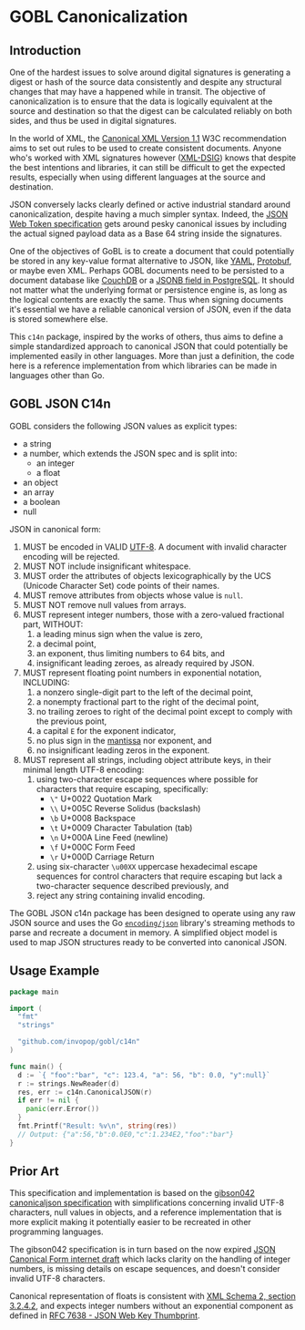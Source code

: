 # GOBL Canonicalization

## Introduction

One of the hardest issues to solve around digital signatures is generating a digest or hash of the source data consistently and despite any structural changes that may have a happened while in transit. The objective of canonicalization is to ensure that the data is logically equivalent at the source and destination so that the digest can be calculated reliably on both sides, and thus be used in digital signatures.

In the world of XML, the [Canonical XML Version 1.1](https://www.w3.org/TR/xml-c14n11/) W3C recommendation aims to set out rules to be used to create consistent documents. Anyone who's worked with XML signatures however ([XML-DSIG](https://www.w3.org/TR/xmldsig-core/)) knows that despite the best intentions and libraries, it can still be difficult to get the expected results, especially when using different languages at the source and destination.

JSON conversely lacks clearly defined or active industrial standard around canonicalization, despite having a much simpler syntax. Indeed, the [JSON Web Token specification](https://datatracker.ietf.org/doc/html/rfc7519) gets around pesky canonical issues by including the actual signed payload data as a Base 64 string inside the signatures.

One of the objectives of GoBL is to create a document that could potentially be stored in any key-value format alternative to JSON, like [YAML](https://yaml.org/), [Protobuf](https://developers.google.com/protocol-buffers), or maybe even XML. Perhaps GOBL documents need to be persisted to a document database like [CouchDB](https://couchdb.apache.org/) or a [JSONB field in PostgreSQL](https://www.postgresql.org/docs/13/functions-json.html). It should not matter what the underlying format or persistence engine is, as long as the logical contents are exactly the same. Thus when signing documents it's essential we have a reliable canonical version of JSON, even if the data is stored somewhere else.

This `c14n` package, inspired by the works of others, thus aims to define a simple standardized approach to canonical JSON that could potentially be implemented easily in other languages. More than just a definition, the code here is a reference implementation from which libraries can be made in languages other than Go.

## GOBL JSON C14n

GOBL considers the following JSON values as explicit types:

- a string
- a number, which extends the JSON spec and is split into:
  - an integer
  - a float
- an object
- an array
- a boolean
- null

JSON in canonical form:

1. MUST be encoded in VALID [UTF-8](https://tools.ietf.org/html/rfc3629). A document with invalid character encoding will be rejected.
2. MUST NOT include insignificant whitespace.
3. MUST order the attributes of objects lexicographically by the UCS (Unicode Character Set) code points of their names.
4. MUST remove attributes from objects whose value is `null`.
5. MUST NOT remove null values from arrays.
6. MUST represent integer numbers, those with a zero-valued fractional part, WITHOUT:
   1. a leading minus sign when the value is zero,
   2. a decimal point,
   3. an exponent, thus limiting numbers to 64 bits, and
   4. insignificant leading zeroes, as already required by JSON.
7. MUST represent floating point numbers in exponential notation, INCLUDING:
   1. a nonzero single-digit part to the left of the decimal point,
   2. a nonempty fractional part to the right of the decimal point,
   3. no trailing zeroes to right of the decimal point except to comply with the previous point,
   4. a capital `E` for the exponent indicator,
   5. no plus sign in the [mantissa](https://en.wikipedia.org/wiki/Significand) nor exponent, and
   6. no insignificant leading zeros in the exponent.
8. MUST represent all strings, including object attribute keys, in their minimal length UTF-8 encoding:
   1. using two-character escape sequences where possible for characters that require escaping, specifically:
      - `\"` U+0022 Quotation Mark
      - `\\` U+005C Reverse Solidus (backslash)
      - `\b` U+0008 Backspace
      - `\t` U+0009 Character Tabulation (tab)
      - `\n` U+000A Line Feed (newline)
      - `\f` U+000C Form Feed
      - `\r` U+000D Carriage Return
   2. using six-character `\u00XX` uppercase hexadecimal escape sequences for control characters that require escaping but lack a two-character sequence described previously, and
   3. reject any string containing invalid encoding.

The GOBL JSON c14n package has been designed to operate using any raw JSON source and uses the Go [`encoding/json`](https://golang.org/pkg/encoding/json/) library's streaming methods to parse and recreate a document in memory. A simplified object model is used to map JSON structures ready to be converted into canonical JSON.

## Usage Example

```go
package main

import (
  "fmt"
  "strings"

  "github.com/invopop/gobl/c14n"
)

func main() {
  d := `{ "foo":"bar", "c": 123.4, "a": 56, "b": 0.0, "y":null}`
  r := strings.NewReader(d)
  res, err := c14n.CanonicalJSON(r)
  if err != nil {
    panic(err.Error())
  }
  fmt.Printf("Result: %v\n", string(res))
  // Output: {"a":56,"b":0.0E0,"c":1.234E2,"foo":"bar"}
}
```

## Prior Art

This specification and implementation is based on the [gibson042 canonicaljson specification](https://gibson042.github.io/canonicaljson-spec/) with simplifications concerning invalid UTF-8 characters, null values in objects, and a reference implementation that is more explicit making it potentially easier to be recreated in other programming languages.

The gibson042 specification is in turn based on the now expired [JSON Canonical Form internet draft](https://datatracker.ietf.org/doc/html/draft-staykov-hu-json-canonical-form-00) which lacks clarity on the handling of integer numbers, is missing details on escape sequences, and doesn't consider invalid UTF-8 characters.

Canonical representation of floats is consistent with [XML Schema 2, section 3.2.4.2](https://www.w3.org/TR/xmlschema-2/#float-canonical-representation), and expects integer numbers without an exponential component as defined in [RFC 7638 - JSON Web Key Thumbprint](https://datatracker.ietf.org/doc/html/rfc7638#section-3.3).
